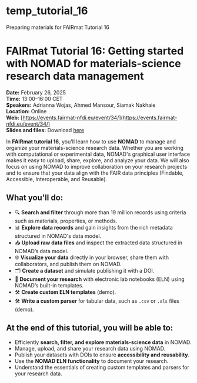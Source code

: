 # temp_tutorial_16
Preparing materials for FAIRmat Tutorial 16

# FAIRmat Tutorial 16: Getting started with NOMAD for materials-science research data management

**Date:** February 26, 2025  
**Time:** 13:00–16:00 CET  
**Speakers:** Adrianna Wojas, Ahmed Mansour, Siamak Nakhaie  
**Location:** Online  
**Web:** [https://events.fairmat-nfdi.eu/event/34/](https://events.fairmat-nfdi.eu/event/34/)  
**Slides and files:** Download [here](https://github.com/siamakn/temp_tutorial_16/tree/main/tutorial_16_materials)


In **FAIRmat tutorial 16**, you'll learn how to use **NOMAD** to manage and organize your materials-science research data. Whether you are working with computational or experimental data, NOMAD's graphical user interface makes it easy to upload, share, explore, and analyze your data. We will also focus on using NOMAD to improve collaboration on your research projects and to ensure that your data align with the FAIR data principles (Findable, Accessible, Interoperable, and Reusable).

## What you'll do:
- 🔍 **Search and filter** through more than 19 million records using criteria such as materials, properties, or methods.  
- 📊 **Explore data records** and gain insights from the rich metadata structured in NOMAD's data model.  
- 📥 **Upload raw data files** and inspect the extracted data structured in NOMAD’s data model.  
- 🌐 **Visualize your data** directly in your browser, share them with collaborators, and publish them on NOMAD.  
- 🗂️ **Create a dataset** and simulate publishing it with a DOI.  
- 📖 **Document your research** with electronic lab notebooks (ELN) using NOMAD’s built-in templates.  
- 🛠️ **Create custom ELN templates** (demo).  
- 🛠️ **Write a custom parser** for tabular data, such as `.csv` or `.xls` files (demo).  

## At the end of this tutorial, you will be able to:
- Efficiently **search, filter, and explore materials-science data** in NOMAD.  
- Manage, upload, and share your research data using NOMAD.  
- Publish your datasets with DOIs to ensure **accessibility and reusability**.  
- Use the **NOMAD ELN functionality** to document your research.  
- Understand the essentials of creating custom templates and parsers for your research data.  
